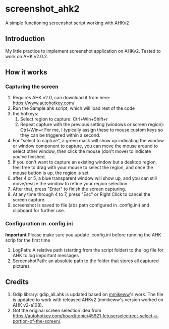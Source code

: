 # screenshot_ahk2
A simple functioning screenshot script working with AHKv2

## Introduction
My little practice to implement screenshot application on AHKv2. Tested to work on AHK v2.0.2.

## How it works
### Capturing the screen
1. Requires AHK v2.0, can download it from here: https://www.autohotkey.com/
2. Run the Sample.ahk script, which will load rest of the code
3. the hotkeys:
    1. Select region to capture: Ctrl+Win+Shift+r
    2. Repeat capture with the previous setting (windows or screen region): Ctrl+Win+r
    For me, I typically assign these to mouse custom keys so they can be triggered within a second.
4. For "select to capture", a green mask will show up indicating the window or window component to capture, you can move the mouse around to select other window, then click the mouse (don't move) to indicate you've finished.
5. If you don't want to capture an existing window but a desktop region, feel free to drag with your mouse to select the region, and once the mouse button is up, the region is set
6. after 4 or 5, a blue transparent window will show up, and you can still move/resize the window to refine your region selection
7. After that, press "Enter" to finish the screen capturing.
8. At any time through 4 to 7, press "Esc" or Right Click to cancel the screen capture.
9. screenshot is saved to file (abs path configured in .config.ini) and clipboard for further use.

### Configuration in .config.ini
__Important__ Please make sure you update .config.ini before running the AHK scrip for the first time
1. LogPath: A relative path (starting from the script folder) to the log file for AHK to log important messages
2. ScreenshotPath: an absolute path to the folder that stores all captured pictures

## Credits
1. Gdip library: gdip_all.ahk is updated based on [mmikeww](https://github.com/mmikeww/AHKv2-Gdip)'s work. The file is updated to work with released AHKv2 (mmikeww's version worked on AHK v2-a108).
2. Got the original screen selection idea from https://autohotkey.com/board/topic/45921-letuserselectrect-select-a-portion-of-the-screen/.
